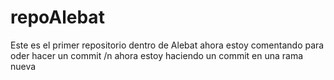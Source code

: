 # repoAlebat
Este es el primer repositorio dentro de Alebat
ahora estoy comentando para oder hacer un commit
/n ahora estoy haciendo un commit en una rama nueva
